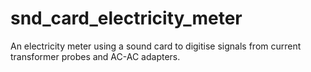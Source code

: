 snd_card_electricity_meter
==========================

An electricity meter using a sound card to digitise signals from current transformer probes and AC-AC adapters.
